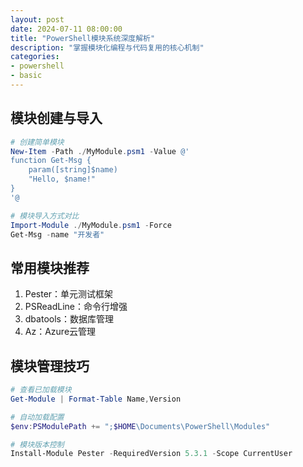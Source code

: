 ```yaml
---
layout: post
date: 2024-07-11 08:00:00
title: "PowerShell模块系统深度解析"
description: "掌握模块化编程与代码复用的核心机制"
categories:
- powershell
- basic
---
```


## 模块创建与导入
```powershell
# 创建简单模块
New-Item -Path ./MyModule.psm1 -Value @'
function Get-Msg {
    param([string]$name)
    "Hello, $name!"
}
'@

# 模块导入方式对比
Import-Module ./MyModule.psm1 -Force
Get-Msg -name "开发者"
```

## 常用模块推荐
1. Pester：单元测试框架
2. PSReadLine：命令行增强
3. dbatools：数据库管理
4. Az：Azure云管理

## 模块管理技巧
```powershell
# 查看已加载模块
Get-Module | Format-Table Name,Version

# 自动加载配置
$env:PSModulePath += ";$HOME\Documents\PowerShell\Modules"

# 模块版本控制
Install-Module Pester -RequiredVersion 5.3.1 -Scope CurrentUser
```
